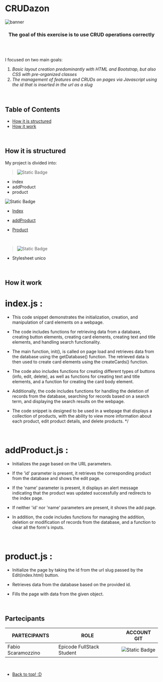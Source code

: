 # CRUDazon

<!-- BANNER DA INSERIRE QUI --> 
![banner](https://github.com/Faffo96/gruppo-2/assets/157897660/d29a9fdb-2ce2-4ff5-857e-54d4cfbe7531)

<!-- piccola descrizione del progetto --> 
<h3 align="center" >The goal of this exercise is to use CRUD operations correctly</h3>

<br>
<!-- SPAZIO DA METTERE + BADGES (dynamic e static) --> 
<!-- https://shields.io/badges // link per creare le badges --> 
<br>

I focused on two main goals:
1. _Basic layout creation predominantly with HTML and Bootstrap, but also CSS with pre-organized classes_
2. _The management of features and CRUDs on pages via Javascript using the id that is inserted in the url as a slug_

<br>

## Table of Contents 

- [How it is structured](#How-it-is-structured)
- [How it work](#how-it-work)

<br> 

## How it is structured

My project is divided into:

> ![Static Badge](https://img.shields.io/badge/HTML-black?style=for-the-badge&logo=HTML5)
- index
- addProduct
- product

 ![Static Badge](https://img.shields.io/badge/Javascript-black?style=for-the-badge&logo=javascript)
- [Index](#index)
- [addProduct](#addProduct)
- [Product](#product)

  <br>
  
 > ![Static Badge](https://img.shields.io/badge/CSS-black?style=for-the-badge&logo=CSS3)
- Stylesheet unico

<br>
  
## How it work

 # index.js **:**
  
 * This code snippet demonstrates the initialization, creation, and manipulation of card elements on a webpage.
 
 * The code includes functions for retrieving data from a database, creating button elements, creating card elements, creating text and title elements, and handling search functionality.

 * The main function, init(), is called on page load and retrieves data from the database using the getDatabase() function. The retrieved data is then used to create card elements using the createCards() function.

 * The code also includes functions for creating different types of buttons (info, edit, delete), as well as functions for creating text and title elements, and a function for creating the card body element.

 * Additionally, the code includes functions for handling the deletion of records from the database, searching for records based on a search term, and displaying the search results on the webpage.

 * The code snippet is designed to be used in a webpage that displays a collection of products, with the ability to view more information about each product, edit product details, and delete products.
 */

<br>

# addProduct.js **:**

 * Initializes the page based on the URL parameters.

 * If the 'id' parameter is present, it retrieves the corresponding product from the database and shows the edit page.
 
 * If the 'name' parameter is present, it displays an alert message indicating that the product was updated successfully and redirects to the index page.
 
 * If neither 'id' nor 'name' parameters are present, it shows the add page.
 
 * In addition, the code includes functions for managing the addition, deletion or modification of records from the database, and a function to clear all the form's inputs. 

<br>

# product.js **:**

 * Initialize the page by taking the id from the url slug passed by the Edit(index.html) button.
 
 * Retrieves data from the database based on the provided id.
 
 * Fills the page with data from the given object.
 

<br> 

## Partecipants

| PARTECIPANTS | ROLE | ACCOUNT GIT | 
| ----------- |  ----------- | ----------- | 
| Fabio Scaramozzino | Epicode FullStack Student | ![Static Badge](https://img.shields.io/badge/Faffo96-%233eb752?style=for-the-badge&logo=github) | 

<br>

- [Back to top! :D](#CRUDazon)







